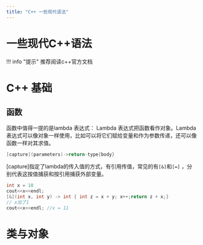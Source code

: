 ```yaml
---
title: "C++ 一些现代语法"
---
```

# 一些现代C++语法
!!! info "提示"
    推荐阅读c++官方文档

# C++ 基础
## 函数
函数中值得一提的是lambda 表达式：
	Lambda 表达式把函数看作对象。Lambda 表达式可以像对象一样使用，比如可以将它们赋给变量和作为参数传递，还可以像函数一样对其求值。

```cpp
[capture](parameters)->return-type{body}
```
[capture]指定了lambda的传入值的方式，有引用传值，常见的有`[&]`和`[=]` ，分别代表这按值捕获和按引用捕获外部变量。
```cpp
int x = 10
cout<<x<<endl;
[&](int x, int y) -> int { int z = x + y; x++;return z + x;} 
// x加了1
cout<<x<<endl; //x = 11
```
# 类与对象
